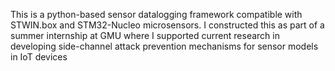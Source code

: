 This is a python-based sensor datalogging framework compatible with STWIN.box and STM32-Nucleo microsensors. 
I constructed this as part of a summer internship at GMU where I supported current research in  developing side-channel attack prevention mechanisms for sensor models in IoT devices
